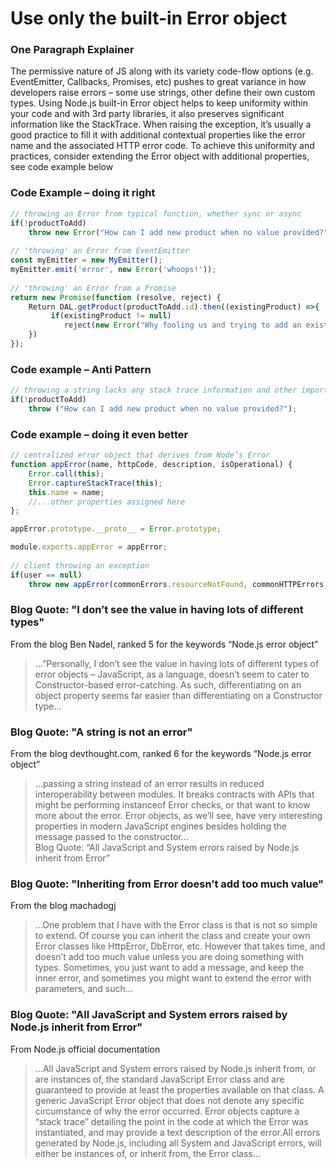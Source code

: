 # Use only the built-in Error object


### One Paragraph Explainer

The permissive nature of JS along with its variety code-flow options (e.g. EventEmitter, Callbacks, Promises, etc) pushes to great variance in how developers raise errors – some use strings, other define their own custom types. Using Node.js built-in Error object helps to keep uniformity within your code and with 3rd party libraries, it also preserves significant information like the StackTrace. When raising the exception, it’s usually a good practice to fill it with additional contextual properties like the error name and the associated HTTP error code. To achieve this uniformity and practices, consider extending the Error object with additional properties, see code example below

### Code Example – doing it right

```javascript
// throwing an Error from typical function, whether sync or async
if(!productToAdd)
    throw new Error("How can I add new product when no value provided?");
 
// 'throwing' an Error from EventEmitter
const myEmitter = new MyEmitter();
myEmitter.emit('error', new Error('whoops!'));
 
// 'throwing' an Error from a Promise
return new Promise(function (resolve, reject) {
    Return DAL.getProduct(productToAdd.id).then((existingProduct) =>{
		 if(existingProduct != null)
			reject(new Error("Why fooling us and trying to add an existing product?"));
    })
});
```

### Code example – Anti Pattern

```javascript
// throwing a string lacks any stack trace information and other important data properties
if(!productToAdd)
    throw ("How can I add new product when no value provided?");

```

### Code example – doing it even better

```javascript
// centralized error object that derives from Node’s Error
function appError(name, httpCode, description, isOperational) {
    Error.call(this);
    Error.captureStackTrace(this);
    this.name = name;
    //...other properties assigned here
};

appError.prototype.__proto__ = Error.prototype;

module.exports.appError = appError;
 
// client throwing an exception
if(user == null)
    throw new appError(commonErrors.resourceNotFound, commonHTTPErrors.notFound, "further explanation", true)
```

### Blog Quote: "I don’t see the value in having lots of different types"
From the blog Ben Nadel, ranked 5 for the keywords “Node.js error object”

>…”Personally, I don’t see the value in having lots of different types of error objects – JavaScript, as a language, doesn’t seem to cater to Constructor-based error-catching. As such, differentiating on an object property seems far easier than differentiating on a Constructor type…

### Blog Quote: "A string is not an error"
From the blog devthought.com, ranked 6 for the keywords “Node.js error object”
 
> …passing a string instead of an error results in reduced interoperability between modules. It breaks contracts with APIs that might be performing instanceof Error checks, or that want to know more about the error. Error objects, as we’ll see, have very interesting properties in modern JavaScript engines besides holding the message passed to the constructor…  
Blog Quote: “All JavaScript and System errors raised by Node.js inherit from Error”

### Blog Quote: "Inheriting from Error doesn’t add too much value"
From the blog machadogj
 
> …One problem that I have with the Error class is that is not so simple to extend. Of course you can inherit the class and create your own Error classes like HttpError, DbError, etc. However that takes time, and doesn’t add too much value unless you are doing something with types. Sometimes, you just want to add a message, and keep the inner error, and sometimes you might want to extend the error with parameters, and such…

 ### Blog Quote: "All JavaScript and System errors raised by Node.js inherit from Error"
From Node.js official documentation
 
> …All JavaScript and System errors raised by Node.js inherit from, or are instances of, the standard JavaScript Error class and are guaranteed to provide at least the properties available on that class. A generic JavaScript Error object that does not denote any specific circumstance of why the error occurred. Error objects capture a “stack trace” detailing the point in the code at which the Error was instantiated, and may provide a text description of the error.All errors generated by Node.js, including all System and JavaScript errors, will either be instances of, or inherit from, the Error class…
